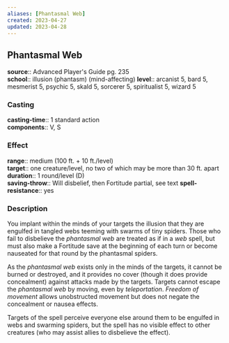 ```yaml
---
aliases: [Phantasmal Web]
created: 2023-04-27
updated: 2023-04-28
---
```


## Phantasmal Web

**source**:: Advanced Player's Guide pg. 235  
**school**:: illusion (phantasm) (mind-affecting)
**level**:: arcanist 5, bard 5, mesmerist 5, psychic 5, skald 5, sorcerer 5, spiritualist 5, wizard 5

### Casting

**casting-time**:: 1 standard action  
**components**:: V, S

### Effect

**range**:: medium (100 ft. + 10 ft./level)  
**target**:: one creature/level, no two of which may be more than 30 ft. apart  
**duration**:: 1 round/level (D)  
**saving-throw**:: Will disbelief, then Fortitude partial, see text
**spell-resistance**:: yes

### Description

You implant within the minds of your targets the illusion that they are engulfed in tangled webs teeming with swarms of tiny spiders. Those who fail to disbelieve the *phantasmal web* are treated as if in a *web* spell, but must also make a Fortitude save at the beginning of each turn or become nauseated for that round by the phantasmal spiders.  
  
As the *phantasmal web* exists only in the minds of the targets, it cannot be burned or destroyed, and it provides no cover (though it does provide concealment) against attacks made by the targets. Targets cannot escape the *phantasmal web* by moving, even by *teleportation*. *Freedom of movement* allows unobstructed movement but does not negate the concealment or nausea effects.  
  
Targets of the spell perceive everyone else around them to be engulfed in webs and swarming spiders, but the spell has no visible effect to other creatures (who may assist allies to disbelieve the effect).
